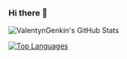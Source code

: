 ### Hi there 👋

![ValentynGenkin's GitHub Stats](https://github-readme-stats.vercel.app/api?username=ValentynGenkin&show_icons=true&hide_title=true&count_private=true&theme=dark)

[![Top Languages](https://github-readme-stats.vercel.app/api/top-langs/?username=ValentynGenkin&layout=compact&theme=dark)](https://github.com/ValentynGenkin)



